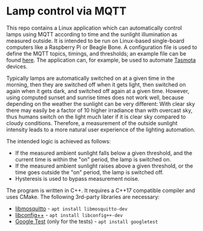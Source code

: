 # Lamp control via MQTT

This repo contains a Linux application which can automatically control lamps using MQTT according to time and the sunlight illumination as measured outside. It is intended to be run on Linux-based single-board computers like a Raspberry Pi or Beagle Bone. A configuration file is used to define the MQTT topics, timings, and thresholds; an example file can be found [here](apps/autolight/example.cfg). The application can, for example, be used to automate [Tasmota](https://tasmota.github.io/docs/) devices.

Typically lamps are automatically switched on at a given time in the morning, then they are switched off when it gets light, then switched on again when it gets dark, and switched off again at a given time. However, using computed sunset and sunrise times does not work well, because depending on the weather the sunlight can be very different: With clear sky there may easily be a factor of 10 higher irradiance than 
with overcast sky, thus humans switch on the light much later if it is clear sky compared to cloudy conditions. Therefore, a measurement of the outside sunlight intensity leads to a more natural user experience of the lighting automation.

The intended logic is achieved as follows:

* If the measured ambient sunlight falls below a given threshold, and the current time is within the "on" period, the lamp is switched on.
* If the measured ambient sunlight raises above a given threshold, or the time goes outside the "on" period, the lamp is switched off.
* Hysteresis is used to bypass measurement noise.

The program is written in C++. It requires a C++17 compatible compiler and uses CMake. The following 3rd-party libraries are necessary:

* [libmosquitto](https://mosquitto.org/api/) - `apt install libmosquitto-dev`
* [libconfig++](https://github.com/hyperrealm/libconfig) - `apt install libconfig++-dev`
* [Google Test](https://github.com/google/googletest.git) (only for the tests) - `apt install googletest`
